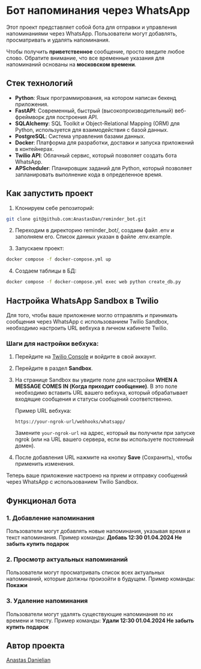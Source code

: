 # Бот напоминания через WhatsApp

Этот проект представляет собой бота для отправки и управления напоминаниями через WhatsApp. Пользователи могут добавлять, просматривать и удалять напоминания.

Чтобы получить **приветственное** сообщение, просто введите любое слово. 
Обратите внимание, что все временные указания для напоминаний основаны на **московском времени**.

## Стек технологий

- **Python**: Язык программирования, на котором написан бекенд приложения.
- **FastAPI**: Современный, быстрый (высокопроизводительный) веб-фреймворк для построения API.
- **SQLAlchemy**: SQL Toolkit и Object-Relational Mapping (ORM) для Python, используется для взаимодействия с базой данных.
- **PostgreSQL**: Система управления базами данных.
- **Docker**: Платформа для разработки, доставки и запуска приложений в контейнерах.
- **Twilio API**: Облачный сервис, который позволяет создать бота WhatsApp.
- **APScheduler**: Планировщик заданий для Python, который позволяет запланировать выполнение кода в определенное время.

## Как запустить проект

1. Клонируем себе репозиторий:

```bash 
git clone git@github.com:AnastasDan/reminder_bot.git
```

2. Переходим в директорию reminder_bot/, создаем файл .env и заполняем его. Список данных указан в файле .env.example.

3. Запускаем проект:

```bash
docker compose -f docker-compose.yml up
```

4. Создаем таблицы в БД:

```bash
docker compose -f docker-compose.yml exec web python create_db.py
```

## Настройка WhatsApp Sandbox в Twilio

Для того, чтобы ваше приложение могло отправлять и принимать сообщения через WhatsApp с использованием Twilio Sandbox, необходимо настроить URL вебхука в личном кабинете Twilio.

### Шаги для настройки вебхука:

1. Перейдите на [Twilio Console](https://www.twilio.com/console) и войдите в свой аккаунт.

2. Перейдите в раздел **Sandbox**.

3. На странице Sandbox вы увидите поле для настройки **WHEN A MESSAGE COMES IN (Когда приходит сообщение)**. В это поле необходимо вставить URL вашего вебхука, который обрабатывает входящие сообщения и статусы сообщений соответственно.

    Пример URL вебхука:
    ```
    https://your-ngrok-url/webhooks/whatsapp/
    ```
    Замените `your-ngrok-url` на адрес, который вы получили при запуске ngrok (или на URL вашего сервера, если вы используете постоянный домен).

4. После добавления URL нажмите на кнопку **Save** (Сохранить), чтобы применить изменения.

Теперь ваше приложение настроено на прием и отправку сообщений через WhatsApp с использованием Twilio Sandbox.

## Функционал бота

### 1. Добавление напоминания

Пользователи могут добавлять новые напоминания, указывая время и текст напоминания.
Пример команды: **Добавь 12:30 01.04.2024 Не забыть купить подарок**

### 2.  Просмотр актуальных напоминаний

Пользователи могут просматривать список всех актуальных напоминаний, которые должны произойти в будущем.
Пример команды: **Покажи**

### 3. Удаление напоминания

Пользователи могут удалять существующие напоминания по их времени и тексту.
Пример команды: **Удали 12:30 01.04.2024 Не забыть купить подарок**

## Автор проекта

[Anastas Danielian](https://github.com/AnastasDan)